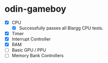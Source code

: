 # odin-gameboy

- [x] CPU
  - [x] Successfully passes all Blargg CPU tests.
- [x] Timer
- [x] Interrupt Controller
- [x] RAM
- [ ] Basic GPU / PPU
- [ ] Memory Bank Controllers
